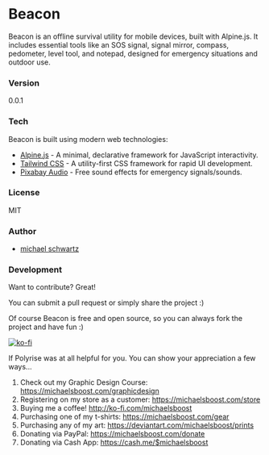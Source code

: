 # Beacon  
Beacon is an offline survival utility for mobile devices, built with Alpine.js. It includes essential tools like an SOS signal, signal mirror, compass, pedometer, level tool, and notepad, designed for emergency situations and outdoor use.

### Version  
0.0.1

### Tech  
Beacon is built using modern web technologies:

* [Alpine.js](https://alpinejs.dev/) - A minimal, declarative framework for JavaScript interactivity.
* [Tailwind CSS](https://tailwindcss.com/) - A utility-first CSS framework for rapid UI development.
* [Pixabay Audio](https://iconify.design/docs/api/https://pixabay.com/sound-effects/morse-sos-93449/) - Free sound effects for emergency signals/sounds.
  
### License  
MIT

### Author

- [michael schwartz](https://michaelsboost.github.io/)

### Development

Want to contribute? Great!  

You can submit a pull request or simply share the project :)  

Of course Beacon is free and open source, so you can always fork the project and have fun :)  

[![ko-fi](https://az743702.vo.msecnd.net/cdn/kofi2.png?v=0)](https://ko-fi.com/michaelsboost)  

If Polyrise was at all helpful for you. You can show your appreciation a few ways...  

1) Check out my Graphic Design Course: https://michaelsboost.com/graphicdesign  
2) Registering on my store as a customer: https://michaelsboost.com/store  
3) Buying me a coffee! http://ko-fi.com/michaelsboost  
4) Purchasing one of my t-shirts: https://michaelsboost.com/gear  
5) Purchasing any of my art: https://deviantart.com/michaelsboost/prints  
6) Donating via PayPal: https://michaelsboost.com/donate  
7) Donating via Cash App: https://cash.me/$michaelsboost  
